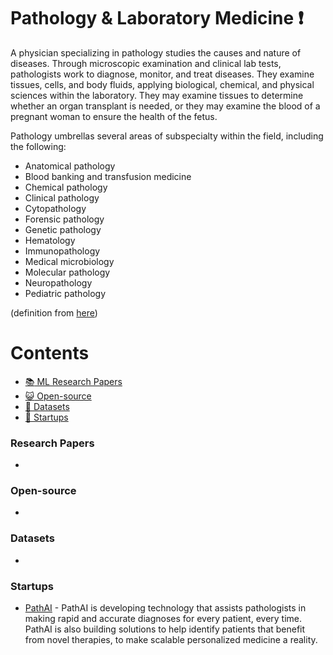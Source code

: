 # Pathology & Laboratory Medicine :heavy_exclamation_mark:
A physician specializing in pathology studies the causes and nature of diseases. Through microscopic examination and clinical lab tests, pathologists work to diagnose, monitor, and treat diseases. They examine tissues, cells, and body fluids, applying biological, chemical, and physical sciences within the laboratory. They may examine tissues to determine whether an organ transplant is needed, or they may examine the blood of a pregnant woman to ensure the health of the fetus.

Pathology umbrellas several areas of subspecialty within the field, including the following:

* Anatomical pathology
* Blood banking and transfusion medicine
* Chemical pathology
* Clinical pathology
* Cytopathology
* Forensic pathology
* Genetic pathology
* Hematology
* Immunopathology
* Medical microbiology
* Molecular pathology
* Neuropathology
* Pediatric pathology

(definition from [here](https://www.sgu.edu/blog/medical/ultimate-list-of-medical-specialties/))

# Contents 
- [:books: ML Research Papers](#research-papers)
- [:smiley_cat: Open-source](#open-source)
- [:notebook: Datasets](#datasets)
- [:eyes: Startups](#startups)

### Research Papers
- 
### Open-source
- 
### Datasets
- 
### Startups
- [PathAI](https://www.pathai.com/) - PathAI is developing technology that assists pathologists in making rapid and accurate diagnoses for every patient, every time. PathAI is also building solutions to help identify patients that benefit from novel therapies, to make scalable personalized medicine a reality.
